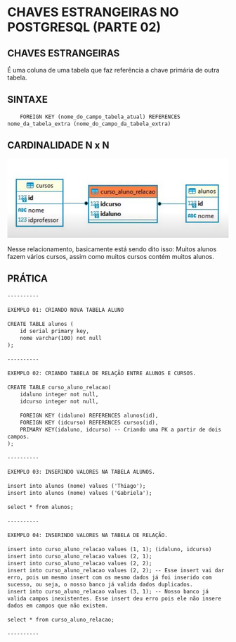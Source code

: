 # CHAVES ESTRANGEIRAS NO POSTGRESQL (PARTE 02)

## CHAVES ESTRANGEIRAS

É uma coluna de uma tabela que faz referência a chave primária de outra tabela.

## SINTAXE

```
    FOREIGN KEY (nome_do_campo_tabela_atual) REFERENCES nome_da_tabela_extra (nome_do_campo_da_tabela_extra)
```

## CARDINALIDADE N x N

![NxN](NxN.png)

Nesse relacionamento, basicamente está sendo dito isso: Muitos alunos fazem vários cursos, assim como muitos cursos contém muitos alunos.

## PRÁTICA

```
----------

EXEMPLO 01: CRIANDO NOVA TABELA ALUNO

CREATE TABLE alunos (
	id serial primary key,
	nome varchar(100) not null
);

----------

EXEMPLO 02: CRIANDO TABELA DE RELAÇÃO ENTRE ALUNOS E CURSOS.

CREATE TABLE curso_aluno_relacao(
	idaluno integer not null,
	idcurso integer not null,

	FOREIGN KEY (idaluno) REFERENCES alunos(id),
	FOREIGN KEY (idcurso) REFERENCES cursos(id),
	PRIMARY KEY(idaluno, idcurso) -- Criando uma PK a partir de dois campos.
);

----------

EXEMPLO 03: INSERINDO VALORES NA TABELA ALUNOS. 

insert into alunos (nome) values ('Thiago');
insert into alunos (nome) values ('Gabriela');

select * from alunos;

----------

EXEMPLO 04: INSERINDO VALORES NA TABELA DE RELAÇÃO.

insert into curso_aluno_relacao values (1, 1); (idaluno, idcurso)
insert into curso_aluno_relacao values (2, 1);
insert into curso_aluno_relacao values (2, 2);
insert into curso_aluno_relacao values (2, 2); -- Esse insert vai dar erro, pois um mesmo insert com os mesmo dados já foi inserido com sucesso, ou seja, o nosso banco já valida dados duplicados.
insert into curso_aluno_relacao values (3, 1); -- Nosso banco já valida campos inexistentes. Esse insert deu erro pois ele não insere dados em campos que não existem.

select * from curso_aluno_relacao;

----------
```
